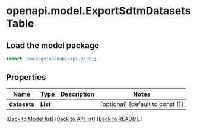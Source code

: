 # openapi.model.ExportSdtmDatasetsTable

## Load the model package
```dart
import 'package:openapi/api.dart';
```

## Properties
Name | Type | Description | Notes
------------ | ------------- | ------------- | -------------
**datasets** | [**List<ExportSdtmDatasetsRow>**](ExportSdtmDatasetsRow.md) |  | [optional] [default to const []]

[[Back to Model list]](../README.md#documentation-for-models) [[Back to API list]](../README.md#documentation-for-api-endpoints) [[Back to README]](../README.md)


